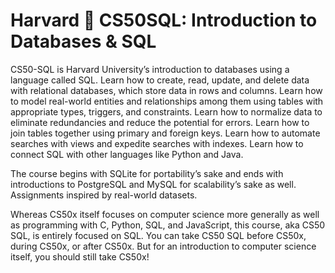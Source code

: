 # Harvard 🦆 CS50SQL: Introduction to Databases & SQL

CS50-SQL is Harvard University’s introduction to databases using a language called SQL. Learn how to create, read, update, and delete data with relational databases, which store data in rows and columns. Learn how to model real-world entities and relationships among them using tables with appropriate types, triggers, and constraints. Learn how to normalize data to eliminate redundancies and reduce the potential for errors. Learn how to join tables together using primary and foreign keys. Learn how to automate searches with views and expedite searches with indexes. Learn how to connect SQL with other languages like Python and Java. 

   The course begins with SQLite for portability’s sake and ends with introductions to PostgreSQL and MySQL for scalability’s sake as well. Assignments inspired by real-world datasets.

   Whereas CS50x itself focuses on computer science more generally as well as programming with C, Python, SQL, and JavaScript, this course, aka CS50 SQL, is entirely focused on SQL. You can take CS50 SQL before CS50x, during CS50x, or after CS50x. But for an introduction to computer science itself, you should still take CS50x!
